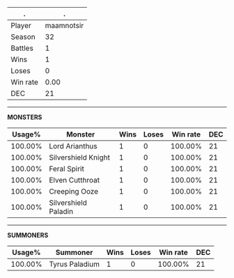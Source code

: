 .|.
|-|-
Player|maamnotsir
Season|32
Battles|1
Wins|1
Loses|0
Win rate|0.00
DEC|21

---
**MONSTERS**

Usage%|Monster|Wins|Loses|Win rate|DEC|
-|-|-|-|-|-|
100.00%|Lord Arianthus|1|0|100.00%|21|
100.00%|Silvershield Knight|1|0|100.00%|21|
100.00%|Feral Spirit|1|0|100.00%|21|
100.00%|Elven Cutthroat|1|0|100.00%|21|
100.00%|Creeping Ooze|1|0|100.00%|21|
100.00%|Silvershield Paladin|1|0|100.00%|21|

---
**SUMMONERS**

Usage%|Summoner|Wins|Loses|Win rate|DEC|
-|-|-|-|-|-|
100.00%|Tyrus Paladium|1|0|100.00%|21|

